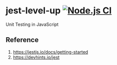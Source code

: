 # jest-level-up [![Node.js CI](https://github.com/gitonga123/jest-level-up/actions/workflows/node.js.yml/badge.svg)](https://github.com/gitonga123/jest-level-up/actions/workflows/node.js.yml)

Unit Testing in JavaScript

## Reference

1. <https://jestjs.io/docs/getting-started>
2. <https://devhints.io/jest>
